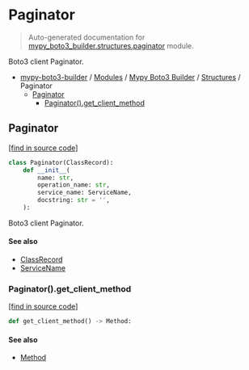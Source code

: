 # Paginator

> Auto-generated documentation for [mypy_boto3_builder.structures.paginator](https://github.com/vemel/mypy_boto3_builder/blob/master/mypy_boto3_builder/structures/paginator.py) module.

Boto3 client Paginator.

- [mypy-boto3-builder](../../README.md#mypy_boto3_builder) / [Modules](../../MODULES.md#mypy-boto3-builder-modules) / [Mypy Boto3 Builder](../index.md#mypy-boto3-builder) / [Structures](index.md#structures) / Paginator
    - [Paginator](#paginator)
        - [Paginator().get_client_method](#paginatorget_client_method)

## Paginator

[[find in source code]](https://github.com/vemel/mypy_boto3_builder/blob/master/mypy_boto3_builder/structures/paginator.py#L18)

```python
class Paginator(ClassRecord):
    def __init__(
        name: str,
        operation_name: str,
        service_name: ServiceName,
        docstring: str = '',
    ):
```

Boto3 client Paginator.

#### See also

- [ClassRecord](class_record.md#classrecord)
- [ServiceName](../service_name.md#servicename)

### Paginator().get_client_method

[[find in source code]](https://github.com/vemel/mypy_boto3_builder/blob/master/mypy_boto3_builder/structures/paginator.py#L38)

```python
def get_client_method() -> Method:
```

#### See also

- [Method](method.md#method)
